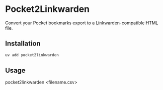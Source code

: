 # Pocket2Linkwarden

Convert your Pocket bookmarks export to a Linkwarden-compatible HTML file.

## Installation
```bash
uv add pocket2linkwarden
```

## Usage

pocket2linkwarden <filename.csv>